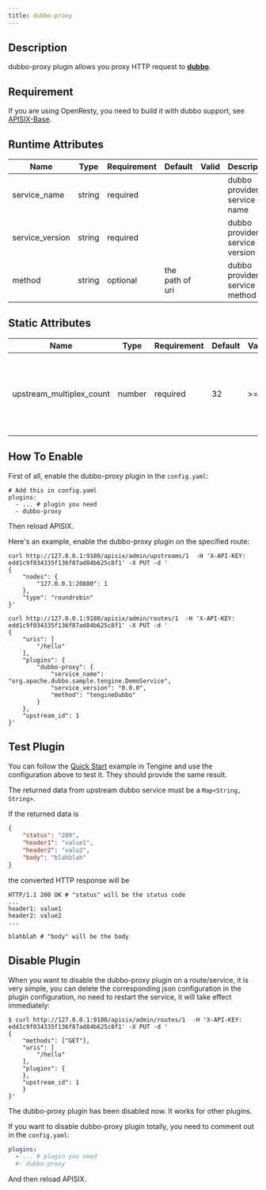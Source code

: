 ```yaml
---
title: dubbo-proxy
---
```


<!--
#
# Licensed to the Apache Software Foundation (ASF) under one or more
# contributor license agreements.  See the NOTICE file distributed with
# this work for additional information regarding copyright ownership.
# The ASF licenses this file to You under the Apache License, Version 2.0
# (the "License"); you may not use this file except in compliance with
# the License.  You may obtain a copy of the License at
#
#     http://www.apache.org/licenses/LICENSE-2.0
#
# Unless required by applicable law or agreed to in writing, software
# distributed under the License is distributed on an "AS IS" BASIS,
# WITHOUT WARRANTIES OR CONDITIONS OF ANY KIND, either express or implied.
# See the License for the specific language governing permissions and
# limitations under the License.
#
-->

## Description

dubbo-proxy plugin allows you proxy HTTP request to [**dubbo**](http://dubbo.apache.org).

## Requirement

If you are using OpenResty, you need to build it with dubbo support, see [APISIX-Base](./FAQ/#how-do-i-build-the-apisix-base-environment).

## Runtime Attributes

| Name         | Type   | Requirement | Default  | Valid        | Description                                                          |
| ------------ | ------ | ----------- | -------- | ------------ | -------------------------------------------------------------------- |
| service_name    | string | required    |          |              | dubbo provider service name|
| service_version | string | required    |          |              | dubbo provider service version|
| method          | string | optional    | the path of uri   |     | dubbo provider service method|

## Static Attributes

| Name         | Type   | Requirement | Default  | Valid        | Description                                                          |
| ------------ | ------ | ----------- | -------- | ------------ | -------------------------------------------------------------------- |
| upstream_multiplex_count | number | required    | 32        | >= 1 | the maximum number of multiplex requests in an upstream connection |

## How To Enable

First of all, enable the dubbo-proxy plugin in the `config.yaml`:

```
# Add this in config.yaml
plugins:
  - ... # plugin you need
  - dubbo-proxy
```

Then reload APISIX.

Here's an example, enable the dubbo-proxy plugin on the specified route:

```shell
curl http://127.0.0.1:9180/apisix/admin/upstreams/1  -H 'X-API-KEY: edd1c9f034335f136f87ad84b625c8f1' -X PUT -d '
{
    "nodes": {
        "127.0.0.1:20880": 1
    },
    "type": "roundrobin"
}'

curl http://127.0.0.1:9180/apisix/admin/routes/1  -H 'X-API-KEY: edd1c9f034335f136f87ad84b625c8f1' -X PUT -d '
{
    "uris": [
        "/hello"
    ],
    "plugins": {
        "dubbo-proxy": {
            "service_name": "org.apache.dubbo.sample.tengine.DemoService",
            "service_version": "0.0.0",
            "method": "tengineDubbo"
        }
    },
    "upstream_id": 1
}'
```

## Test Plugin

You can follow the [Quick Start](https://github.com/alibaba/tengine/tree/master/modules/mod_dubbo#quick-start) example in Tengine and use the configuration above to test it.
They should provide the same result.

The returned data from upstream dubbo service must be a `Map<String, String>`.

If the returned data is

```json
{
    "status": "200",
    "header1": "value1",
    "header2": "valu2",
    "body": "blahblah"
}
```

the converted HTTP response will be

```
HTTP/1.1 200 OK # "status" will be the status code
...
header1: value1
header2: value2
...

blahblah # "body" will be the body
```

## Disable Plugin

When you want to disable the dubbo-proxy plugin on a route/service, it is very simple,
 you can delete the corresponding json configuration in the plugin configuration,
  no need to restart the service, it will take effect immediately:

```shell
$ curl http://127.0.0.1:9180/apisix/admin/routes/1  -H 'X-API-KEY: edd1c9f034335f136f87ad84b625c8f1' -X PUT -d '
{
    "methods": ["GET"],
    "uris": [
        "/hello"
    ],
    "plugins": {
    },
    "upstream_id": 1
    }
}'
```

The dubbo-proxy plugin has been disabled now. It works for other plugins.

If you want to disable dubbo-proxy plugin totally,
you need to comment out in the `config.yaml`:

```yaml
plugins:
  - ... # plugin you need
  #- dubbo-proxy
```

And then reload APISIX.
